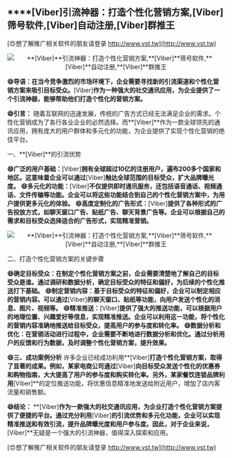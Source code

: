 ## ****[Viber]**引流神器：打造个性化营销方案,**[Viber]**筛号软件,**[Viber]**自动注册,**[Viber]**群推王**

[😍想了解推广相关软件的朋友请登录 http://www.vst.tw](http://www.vst.tw)

 <center><img src="https://vst.tw/MP4/tuiguang/png/8.png" alt="**[Viber]**引流神器：打造个性化营销方案,**[Viber]**筛号软件,**[Viber]**自动注册,**[Viber]**群推王"></center>

**😄导语：在当今竞争激烈的市场环境下，企业需要寻找新的引流渠道和个性化营销方案来吸引目标受众。**[Viber]**作为一种强大的社交通讯应用，为企业提供了一个引流神器，能够帮助他们打造个性化的营销方案。**

**😄引言：**
随着互联网的迅速发展，传统的广告方式已经无法满足企业的需求。个性化营销成为了各行各业企业的必然选择。而**[Viber]**作为一款全球领先的通讯应用，拥有庞大的用户群体和多元化的功能，为企业提供了实现个性化营销的绝佳平台。

一、**[Viber]**的引流优势

**😄广泛的用户基础：**[Viber]**拥有全球超过10亿的注册用户，遍布200多个国家和地区。这意味着企业可以通过**[Viber]**触达全球范围的目标受众，扩大品牌曝光度。**
**😄多元化的功能：**[Viber]**不仅提供即时通讯服务，还包括语音通话、视频通话、文件传输等功能。企业可以将这些功能结合到自己的个性化营销方案中，为用户提供更多元化的体验。**
**😄高度定制化的广告形式：**[Viber]**提供了各种形式的广告投放方式，如聊天窗口广告、贴纸广告、聊天背景广告等。企业可以根据自己的需求和目标受众选择适合的广告形式，实现精准营销。**

 <center><img src="https://vst.tw/MP4/tuiguang/png/8.png" alt="**[Viber]**引流神器：打造个性化营销方案,**[Viber]**筛号软件,**[Viber]**自动注册,**[Viber]**群推王"></center>

二、打造个性化营销方案的关键步骤

**😄确定目标受众：在制定个性化营销方案之前，企业需要清楚地了解自己的目标受众是谁。通过调研和数据分析，确定目标受众的特征和偏好，为后续的个性化推送打下基础。**
**😄制定营销内容：基于目标受众的特征和偏好，企业可以制定相应的营销内容。可以通过**[Viber]**的聊天窗口、贴纸等功能，向用户发送个性化的消息、图片、视频等。**
**😄精准推送：**[Viber]**提供了强大的推送功能，可以根据用户的地理位置、兴趣爱好等信息，实现精准推送。企业可以利用这一功能，将个性化的营销内容准确地推送给目标受众，提高用户的参与度和转化率。**
**😄数据分析和优化：在营销活动进行过程中，企业需要不断地进行数据分析和优化。通过分析用户的反馈和行为数据，及时调整个性化营销方案，提升效果。**

**😄三、成功案例分析**
许多企业已经成功利用**[Viber]**打造个性化营销方案，取得了显著的成果。例如，某家电商公司通过**[Viber]**向目标受众发送个性化的优惠券和购物指南，大大提高了用户的参与度和购买转化率。另外，某家餐饮连锁品牌利用**[Viber]**的定位推送功能，将优惠信息精准地发送给附近用户，增加了店内客流量和销售额。

**😄结论：**
**[Viber]**作为一款强大的社交通讯应用，为企业打造个性化营销方案提供了便捷的平台。通过充分利用**[Viber]**的引流优势和多元化功能，企业可以实现精准推送和有效引流，提升品牌曝光度和用户参与度。因此，对于企业来说，**[Viber]**无疑是一个强大的引流神器，值得深入探索和应用。

[😍想了解推广相关软件的朋友请登录 http://www.vst.tw](http://www.vst.tw)



